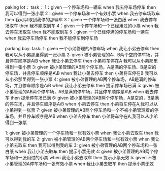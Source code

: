paking lot：
task：
1：given 一个停车场和一辆车 when 我去停车场停车 then 我可以得到一张小票
2：given 一个停车场和一个有效小票 when 我去停车场取车 then 我可以取到我停的那辆车
3：given 一个停车场和一张白纸 when 我去停车场取车 then 我不能取到车
4：given 一个停车场和一个已经用过的小票 when 我去停车场取车 then 我不能取到车
5：given 一个已经停满的停车场和一辆车 when 我去停车场停车 then 我不能停车到停车场

parking boy:
task:
1: given 一个小弟管理的A停车场 when 我让小弟去停车 then 我可以从小弟那里得到一张小票
2: given 被小弟管理的A、B两个空的停车场，并且停车顺序是A\B when 我让小弟去停车 then 小弟将车停在A 我可以从小弟那里得到一张小票
3: given 被小弟管理的AB两个停车场，A是满的停车场、B是空的停车场，并且停车顺序是A\B when 我让小弟去停车 then 小弟将车停在B 我可以从小弟那里得到一张小票
4: given 被小弟管理的AB两个停车场，AB是满的停车场，并且停车顺序是A\B when 我让小弟去停车 then 提示停车场已满
5: given 被小弟管理的AB两个停车场，AB是满的停车场，并且停车顺序是A\B when 我去停车 then 提示停车场已满
6: given 被小弟管理的AB两个停车场，A是空的，B是满的停车场，并且停车顺序是A\B when 小弟去停车 then 小弟将车停在A,我可以从小弟得到一张票
7: given 被小弟管理的AB两个停车场和一个不被小弟管理着的停车场，并且停车顺序是A\B when 小弟去停车 then 小弟将车停在A,我可以从小弟得到一张票


1: given 被小弟管理的一个停车场和一张有效小票 when 我让小弟去取车 then 我可以得到我的车
2: given 被小弟管理的AB两个停车场和一张有效小票 when 我让小弟去取车 then 我可以得到我的车
3: given 被小弟管理的AB两个停车场和一张白纸 when 我让小弟去取车 then 提示小票无效
4: given 被小弟管理的AB两个停车场和一张用过的小票 when 我让小弟去取车 then 提示小票无效
5: given 不被小弟管理的A停车场和一张有效小票 when 我让小弟去取车 then 提示小票无效
